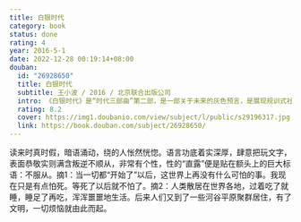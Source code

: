 ```yaml
---
title: 白银时代
category: book
status: done
rating: 4
year: 2016-5-1
date: 2022-12-28 00:19:14+08:00
douban:
  id: "26928650"
  title: 白银时代
  subtitle: 王小波 / 2016 / 北京联合出版公司
  intro: 《白银时代》是“时代三部曲”第二部，是一部关于未来的灰色预言，是展现规训式社会图景解构乌托邦大话语的作品。王小波的过人之处，正在于他帮助我们摆脱正统的思想观点，摆脱各种我们顶礼膜拜的程式和俗套，摆脱习惯和公认的东西，用新的眼光观察世界，体会一切现成事物的相对性，体会一种完全改观世界秩序的可能性创造条件。这一切，在本书中都得到了最淋漓尽致的体现。王小波的小说创作到他生命的最后阶段越发写得恣肆随意，非常自由，满口谐谑，通篇调侃，都有着明显的反思性和寓言性。非常难得的是调侃中有一种内在的严肃，鄙俗中有一种纯正的教养。作者在这个虚拟的时空里作了一个关于未来世界的黑色预言，他用大胆的思想、深刻的剖析和独特的表达描绘了一种属于白银时代的悲哀。
  rating: 8.2
  cover: https://img1.doubanio.com/view/subject/l/public/s29196317.jpg
  link: https://book.douban.com/subject/26928650/
---
```


读来时真时假，暗语涌动，绕的人怅然恍惚。语言功底着实深厚，肆意把玩文字，表面恭敬实则满含叛逆不顺从，非常有个性，性的“直露”便是贴在额头上的巨大标语：不服从。摘1：当一切都“开始了”以后，这世界上再没有什么可怕的事。我现在只是有点怕死。等死了以后就不怕了。摘2：人类散居在世界各地，过着吃了就睡，睡足了再吃，浑浑噩噩地生活。后来人们又到了一些河谷平原聚群居住，有了文明，一切烦恼就由此而起。
